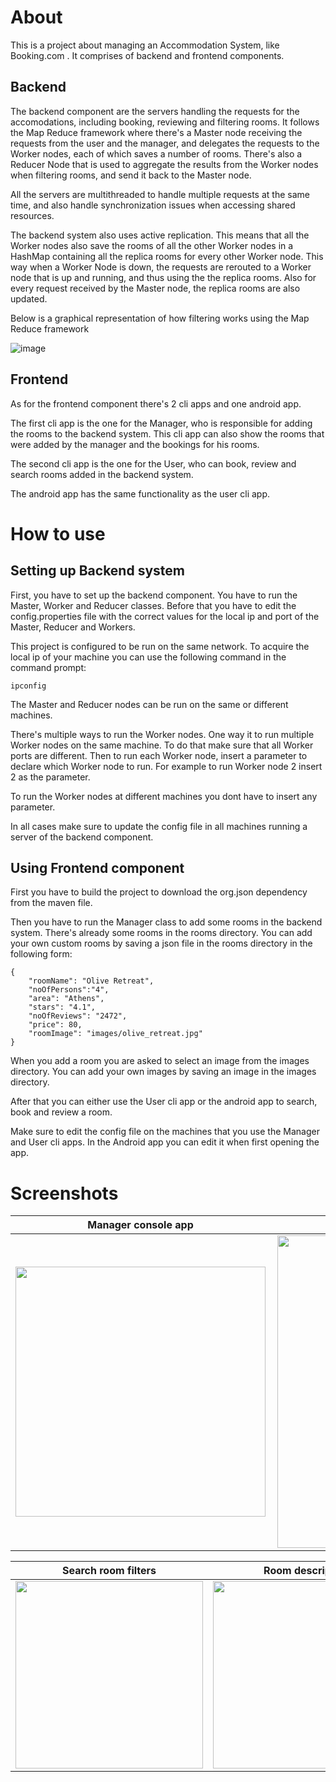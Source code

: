 # About

This is a project about managing an Accommodation System, like Booking.com . It comprises of backend and frontend components. 

## Backend
The backend component are the servers handling the requests for the accomodations, including booking, reviewing and filtering rooms. It follows the Map Reduce framework where there's a Master node receiving the requests from the user and the manager, and delegates the requests to the Worker nodes, each of which saves a number of rooms. There's also a Reducer Node that is used to aggregate the results from the Worker nodes when filtering rooms, and send it back to the Master node.

All the servers are multithreaded to handle multiple requests at the same time, and also handle synchronization issues when accessing shared resources.

The backend system also uses active replication. This means that all the Worker nodes also save the rooms of all the other Worker nodes in a HashMap containing all the replica rooms for every other Worker node. This way when a Worker Node is down, the requests are rerouted to a Worker node that is up and running, and thus using the the replica rooms. Also for every request received by the Master node, the replica rooms are also updated.


Below is a graphical representation of how filtering works using the Map Reduce framework

![image](https://github.com/abki12c/Accommodation-Management-System/assets/58307243/2230ad85-98dd-4b54-906d-e0a636a48313)


## Frontend

As for the frontend component there's 2 cli apps and one android app.

The first cli app is the one for the Manager, who is responsible for adding the rooms to the backend system. This cli app can also show the rooms that were added by the manager and the bookings for his rooms.

The second cli app is the one for the User, who can book, review and search rooms added in the backend system.

The android app has the same functionality as the user cli app.


# How to use

## Setting up Backend system
First, you have to set up the backend component. You have to run the Master, Worker and Reducer classes. Before that you have to edit the config.properties file with the correct values for the local ip and port of the Master, Reducer and Workers. 

This project is configured to be run on the same network. To acquire the local ip of your machine you can use the following command in the command prompt:

```
ipconfig
```

The Master and Reducer nodes can be run on the same or different machines.

There's multiple ways to run the Worker nodes. One way it to run multiple Worker nodes on the same machine. To do that make sure that all Worker ports are different. Then to run each Worker node, insert a parameter to declare which Worker node to run. For example to run Worker node 2 insert 2 as the parameter.

To run the Worker nodes at different machines you dont have to insert any parameter.

In all cases make sure to update the config file in all machines running a server of the backend component.

## Using Frontend component
First you have to build the project to download the org.json dependency from the maven file.

Then you have to run the Manager class to add some rooms in the backend system. There's already some rooms in the rooms directory. You can add your own custom rooms by saving a json file in the rooms directory in the following form:

```
{
	"roomName": "Olive Retreat",
	"noOfPersons":"4",
	"area": "Athens",
	"stars": "4.1",
	"noOfReviews": "2472",
	"price": 80,
	"roomImage": "images/olive_retreat.jpg"
}
```

When you add a room you are asked to select an image from the images directory. You can add your own images by saving an image in the images directory.

After that you can either use the User cli app or the android app to search, book and review a room.

Make sure to edit the config file on the machines that you use the Manager and User cli apps. In the Android app you can edit it when first opening the app.


# Screenshots

Manager console app           |  Worker console
:-------------------------:|:-------------------------:
<img src="https://github.com/abki12c/Accommodation-Management-System/assets/58307243/f932d437-7d18-4e0b-bf55-0dd9d9522ca5" width="400px"/>|   <img src="https://github.com/abki12c/Accommodation-Management-System/assets/58307243/3588d3fd-f43a-428e-87af-0038e6446131" width="500px" align="right"  />




Search room filters            |  Room description
:-------------------------:|:-------------------------:
<img src="https://github.com/abki12c/Accommodation-Management-System/assets/58307243/d4f64b38-273d-495c-913b-0abe54418ead" width="300px"/> |  <img src="https://github.com/abki12c/Accommodation-Management-System/assets/58307243/efa6c1ae-9a21-44f7-8bb9-aca2407af931" width="300px"/>

